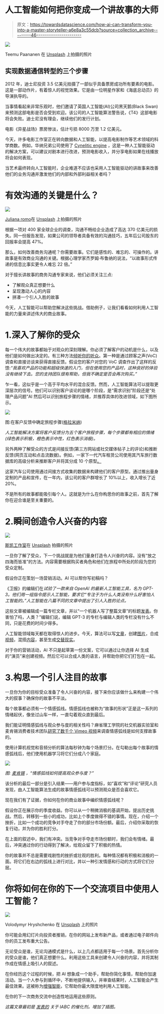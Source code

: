 # 人工智能如何把你变成一个讲故事的大师

> 原文：<https://towardsdatascience.com/how-ai-can-transform-you-into-a-master-storyteller-a6e8a3c55dcb?source=collection_archive---------46----------------------->

![](img/050bb0a8b55eb79fc2da17c3a140e1b5.png)

Teemu Paananen 在 [Unsplash](https://unsplash.com/?utm_source=unsplash&utm_medium=referral&utm_content=creditCopyText) 上拍摄的照片

## 实现数据通信转型的三个步骤

2012 年，迪士尼投资 3.5 亿美元拍摄了一部似乎具备票房成功所有要素的电影。这是一部动作片，有着惊人的视觉效果。它是由一位明星作家和《海底总动员》的导演执导的。

当事情看起来非常乐观时，他们邀请了英国人工智能(AI)公司黑天鹅(Black Swan)来预测这部电影是否会受到欢迎。该公司的人工智能算法警告说，《T4》这部电影将会失败。迪士尼没有理会，继续他们的发行计划。

电影《异星战场》票房惨淡，估计亏损 8000 万至 1.2 亿美元。

今天，许多电影工作室正在转向数据和人工智能，以提高电影制作等艺术领域的科学商数。例如，华纳兄弟公司使用了 [Cynelitic engine](https://www.cinelytic.com/) ，这是一种人工智能驱动的解决方案，可以建议对剧本进行改进，预测电影收入，并分享电影如果在线播放将会如何表现。

当艺术最终转向人工智能时，企业难道不应该也采用人工智能驱动的讲故事来改善他们的业务沟通并激发他们的内部和外部利益相关者吗？

# 有效沟通的关键是什么？

![](img/3b87a74dc84393087cfd84c2fc1dff1e.png)

[Juliana romo](https://unsplash.com/@roomajus?utm_source=unsplash&utm_medium=referral&utm_content=creditCopyText)在 [Unsplash](https://unsplash.com/s/photos/megaphone?utm_source=unsplash&utm_medium=referral&utm_content=creditCopyText) 上拍摄的照片

根据一项对 400 家全球企业的调查，沟通不畅给企业造成了高达 370 亿美元的损失。同一份报告发现，如果公司的领导者具备有效的沟通技巧，五年后公司股东的回报率会提高 47%。

那么，如何改善商务沟通呢？你需要故事。它们是感性的、难忘的、可操作的。讲故事是有效商业沟通的关键。根据心理学家杰罗姆·布鲁纳的说法，“以故事形式传递的信息比事实更令人难忘 22 倍。”

对于擅长讲故事的商务沟通专家来说，他们必须关注三点:

*   了解观众真正想要什么
*   呈现激动人心的内容
*   拼凑一个引人入胜的故事

今天，人工智能可以帮助您解决这些挑战。借助例子，让我们看看如何利用人工智能的力量来讲述伟大的商业故事。

# 1.深入了解你的受众

每一个伟大的故事都始于对观众的深刻理解。你必须了解客户的动机是什么，以及他们是如何做出决定的。有三种方法[倾听你的听众](https://insidebigdata.com/2019/03/20/how-ai-can-transform-customer-experience-by-listening-better-to-the-voice-of-customers/)。第一种是通过顾客之声(VoC)调查和直接访谈来获得直接反馈。假设您的客户对您的 VoC 调查作出了这样的反馈:*“我喜欢产品的功能和超级快速的入门，但在使用您的产品时，这种良好的体验没有继续下去。您的支持团队很有帮助，但我不确定是否会再次购买。”*

乍一看，这似乎是一个高于平均水平的混合反馈。然而，人工智能算法可以提取更深层次的信号。他们可以识别客户谈论的是哪个阶段，是“需求识别”阶段还是“处理产品问题”AI 然后可以识别旅程步骤的情绪，并推荐具体的改进领域，如下图所示。

![](img/6a0e139b064f3173f0aa31d786c983b3.png)

图:在客户反馈中确定旅程步骤([格拉米纳](https://gramener.com/))

*人工智能解决方案将客户反馈分为五个客户旅程步骤，每个步骤都有相应的情绪(绿色表示积极，橙色表示中性，红色表示消极)。*

另外两种了解受众的方式是间接反馈(第三方网站或社交媒体帖子上的评论)和推断反馈(网页互动和点击流数据)。例如，一家下一代汽车租赁公司使用其汽车旅行数据库的高级分析来推断客户并将其分成 10 个原型[。](https://www.mckinsey.com/business-functions/marketing-and-sales/our-insights/new-insights-for-new-growth-what-it-takes-to-understand-your-customers-today)

这家汽车公司使用通过间接方式收集的数据来构建他们的客户原型。通过推出量身定制的产品和宣传，在一年内，该公司的客户群增长了 10%以上，收入增长了近 20%。

不是所有的故事都能吸引每个人。这就是为什么在你构思你的故事之前，首先了解你在迎合谁是至关重要的。

# 2.瞬间创造令人兴奋的内容

![](img/aee285406e1efaa72750542d74dd404a.png)

[斯凯工作室](https://unsplash.com/@skyestudios?utm_source=unsplash&utm_medium=referral&utm_content=creditCopyText)在 [Unsplash](https://unsplash.com/s/photos/creative?utm_source=unsplash&utm_medium=referral&utm_content=creditCopyText) 拍摄的照片

一旦你了解了受众，下一个挑战就是为他们量身打造令人兴奋的内容。没有“放之四海而皆准”的方法。内容需要根据购买者角色和他们在旅程中所处的阶段为您的受众定制。

假设你正在策划一场营销活动。AI 可以帮你写初稿吗？

《卫报》的编辑们在*试验了一款来自 OpenAI 的最新人工智能工具，名为 GPT-3。他们用一组指令提示人工智能，要求它“专注于为什么人类没有什么好害怕人工智能的。”人工智能在八篇不同的文章中提出了引人入胜的论点。*

这些文章被编辑成一篇专栏文章，并以“一个机器人写了整篇文章”的标题[发表](https://www.theguardian.com/commentisfree/2020/sep/08/robot-wrote-this-article-gpt-3)。你害怕了吗，人类？”编辑们说，编辑 GPT-3 的专栏与编辑人类的专栏没有什么不同，只是花费的时间少得多。

人工智能领域每天都在取得惊人的进步。今天，算法可以写[文章](http://ai-writer.com/)，创建[图片](https://generated.photos/)，合成[视频](https://www.synthesia.io/)，混搭[内容](https://deepdreamgenerator.com/)，甚至生成[交替现实](https://moondisaster.org/)。

对于你的营销活动，AI 不只是起草第一份文案，它可以通过让你选择 AI 生成的“演员”来创建视频。然后它可以合成人类的语言，并帮助你把它们打包在一起。

# 3.构思一个引人注目的故事

一旦你为你的目标受众准备了令人兴奋的内容，接下来你应该做什么来构建一个伟大的叙事？确保你的故事不平淡。

每个故事都必须有一个情感弧线。情感弧线也被称为“故事的形状”正是这一系列的情绪起伏，像坐过山车一样，一直勾着观众直到最后。

我们能证明情感弧线与观众参与度的相关性吗？麻省理工学院的社交机器实验室和麦肯锡消费者技术团队[研究了数千个 Vimeo 视频](https://www.mckinsey.com/industries/technology-media-and-telecommunications/our-insights/ai-in-storytelling)来调查情感弧线是如何支撑故事的。

使用计算机视觉和音频分析的算法每秒钟为每个场景打分。在勾勒出每个故事的情感弧线后，他们使用机器学习将它们分成八个家庭。

![](img/f59bdc64a0e52b0d29d22d29eabb6fd1.png)

*图:* [*麦肯锡*](https://www.mckinsey.com/industries/technology-media-and-telecommunications/our-insights/ai-in-storytelling) *，“情感弧线如何提高观众参与度？”*

该分析的最后一部分是引入结果——用户参与度指标，如“喜欢”和“评论”研究人员发现，由人工智能算法生成的故事情感弧线可以预测观众是否会喜欢它。

现在我们有了证据，你如何在你的商业故事中编织情感弧线呢？

假设你正在展示你的季度收益。你可以从一个稍微消极的基调开始，提出历史挑战。然后，转移到一些小的成功，比如上个季度做得不错的事情。现在，介绍一个挫折，比如一个成功的竞争对手夺走了你的部分市场份额。最后，介绍你采取的恢复行动，并为你的胜利打分。

在上面的叙述中，我们有冲突。当竞争对手夺走市场份额时，我们会有情绪。最后，冲突通过你的行动得到了解决，给观众留下了积极的热情。

你的故事并不总是需要戏剧性的挫折或壮观的胜利。每种情况都有积极和消极的一面。将它们在右边的弧线上进行对比，并以一种引发情感和行动的方式将它们分层。

# 你将如何在你的下一个交流项目中使用人工智能？

![](img/ce54bad5816b18c0783027f2087d5fcb.png)

Volodymyr Hryshchenko 在 [Unsplash](https://unsplash.com/s/photos/communication?utm_source=unsplash&utm_medium=referral&utm_content=creditCopyText) 上的照片

你可能会用幻灯片向投资者推销，在你的网站上发布新产品，或者通过电子邮件向你的员工发布重大公告。

无论受众是谁，无论沟通模式是什么，以上几点都适用于每一个场景。首先分析你的受众是谁，他们真正想要什么。利用这些工具来创建令人兴奋的内容，并将其制作成在情感上吸引人的叙述。

在你经历这个过程的时候，把 AI 想象成一个助手，帮助你简化事情，帮助你加速活动。当一个人参与到循环中，不断地提供输入，并审查结果时，人工智能会产生最佳效果。这被称为[增强智能](https://www.forbes.com/sites/ganeskesari/2020/10/19/go-beyond-artificial-intelligence-why-your-business-needs-augmented-intelligence/)，它帮助你最大限度地利用人工智能。

在你的下一次商务交流中创造性地运用这些原则。

*这篇文章最初是* [*发表的*](https://catalyst.iabc.com/Articles/TitleLink/How-AI-Can-Transform-You-Into-a-Master-Storyteller) *关于 IABC 的催化剂。增加了插图。*